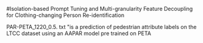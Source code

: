 #Isolation-based Prompt Tuning and Multi-granularity Feature Decoupling for Clothing-changing Person Re-identification

PAR-PETA_1220_0.5. txt "is a prediction of pedestrian attribute labels on the LTCC dataset using an AAPAR model pre trained on PETA
